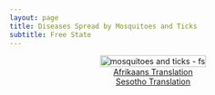 ```yaml
---
layout: page
title: Diseases Spread by Mosquitoes and Ticks
subtitle: Free State
---
```


<div style="display: flex; justify-content: center; width: 100%; max-width: 1200px; margin: 0 auto;">
    <a href="{{ site.baseurl }}/assets/img/comms/Dz_moz_ticks_FS_english.pdf" download>
        <img src="{{ site.baseurl }}/assets/img/comms/Dz_moz_ticks_FS.png" alt="mosquitoes and ticks - fs" style="width: 100%; max-width: 1000px; height: auto;">
    </a>
</div>

<div style="display: flex; justify-content: center;">
<a href="{{ site.baseurl }}/assets/img/Dz_moz_ticks_FS_afrikaans.pdf" class="actionbtn" download>
      Afrikaans Translation
    </a>
</div>

<div style="display: flex; justify-content: center;">
<a href="{{ site.baseurl }}/assets/img/Dz_moz_ticks_FS_sesotho.pdf" class="actionbtn" download>
      Sesotho Translation
    </a>
</div>
